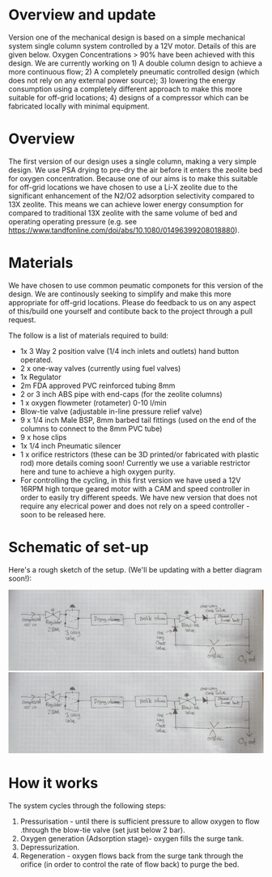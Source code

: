 # Overview and update
Version one of the mechanical design is based on a simple mechanical system single column system controlled by a 12V motor. Details of this are given below. Oxygen Concentrations > 90% have been achieved with this design. We are currently working on 1) A double column design to achieve a more continuous flow; 2) A completely pneumatic controlled design (which does not rely on any external power source); 3) lowering the energy consumption using a completely different approach to make this more suitable for off-grid locations; 4) designs of a compressor which can be fabricated locally with minimal equipment.

# Overview
The first version of our design uses a single column, making a very simple design. We use PSA drying to pre-dry the air before it enters the zeolite bed for oxygen concentration. Because one of our aims is to make this suitable for off-grid locations we have chosen to use a Li-X zeolite due to the significant enhancement of the N2/O2 adsorption selectivity compared to 13X zeolite. This means we can achieve lower energy consumption for compared to traditional 13X zeolite with the same volume of bed and operating operating pressure (e.g. see https://www.tandfonline.com/doi/abs/10.1080/01496399208018880).

# Materials
We have chosen to use common peumatic componets for this version of the design. We are continously seeking to simplify and make this more appropriate for off-grid locations. Please do feedback to us on any aspect of this/build one yourself and contibute back to the project through a pull request.

The follow is a list of materials required to build:
- 1x 3 Way 2 position valve (1/4 inch inlets and outlets) hand button operated.
- 2 x one-way valves (currently using fuel valves)
- 1x Regulator
- 2m FDA approved PVC reinforced tubing 8mm
- 2 or 3 inch ABS pipe with end-caps (for the zeolite columns)
- 1 x oxygen flowmeter (rotameter) 0-10 l/min
- Blow-tie valve (adjustable in-line pressure relief valve)
- 9 x 1/4 inch Male BSP, 8mm barbed tail fittings (used on the end of the columns to connect to the 8mm PVC tube)
- 9 x hose clips
- 1x 1/4 inch Pneumatic silencer
- 1 x orifice restrictors (these can be 3D printed/or fabricated with plastic rod) more details coming soon! Currently we use a variable restrictor here and tune to achieve a high oxygen purity.
- For controlling the cycling, in this first version we have used a 12V 16RPM high torque geared motor with a CAM and speed controller in order to easily try different speeds. We have new version that does not require any elecrical power and does not rely on a speed controller - soon to be released here.

# Schematic of set-up
Here's a rough sketch of the setup. (We'll be updating with a better diagram soon!):

<p align="center">
    <img src="/docs/_media/schematic_openO2.jpg" />
     <img src="https://github.com/EnAccess/OpenO2/blob/master/docs/_media/schematic_openO2.jpg" />
    
</p>

# How it works
The system cycles through the following steps:
1) Pressurisation - until there is sufficient pressure to allow oxygen to flow .through the blow-tie valve (set just below 2 bar).
2) Oxygen generation (Adsorption stage)- oxygen fills the surge tank.
3) Depressurization.
4) Regeneration - oxygen flows back from the surge tank through the orifice (in order to control the rate of flow back) to purge the bed.